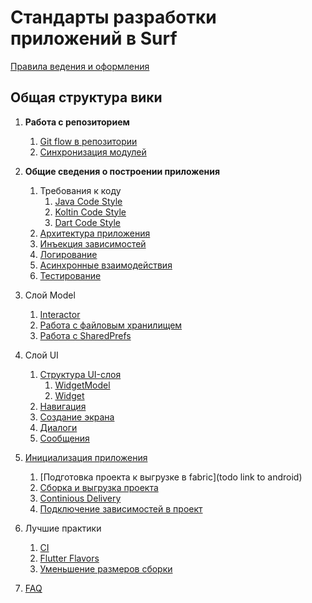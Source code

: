 Стандарты разработки приложений в Surf
=============================

[Правила ведения и оформления](rules.md)

Общая структура вики
--------------------

1. **Работа с репозиторием**
    1. [Git flow в репозитории](repo_guides/gitflow.md)
    2. [Синхронизация модулей](repo_guides/sync.md)
1. **Общие сведения о построении приложения**
    1. Требования к коду
        1. [Java Code Style][java_codestyle]
        1. [Koltin Code Style][kotlin_codestyle]
        1. [Dart Code Style](common/code_style.md)
    1. [Архитектура приложения](common/arch.md)
    1. [Инъекция зависимостей](common/di.md)
    1. [Логирование](common/logging.md)
    1. [Асинхронные взаимодействия](common/async.md)
    1. [Тестирование](common/testing.md)

1. Слой Model
    1. [Interactor](common/interactor.md)
    1. [Работа с файловым хранилищем](common/file_storage.md)
    1. [Работа с SharedPrefs](common/shared_preferences.md)

1. Cлой UI
    1. [Структура UI-слоя](ui/structure.md)
        1. [WidgetModel](ui/widget_model.md)
        1. [Widget](ui/widget.md)
    1. [Навигация](common/navigation.md)
    1. [Создание экрана](ui/create_screen.md)
    1. [Диалоги](ui/dialog.md)
    1. [Сообщения](common/message.md)

1. [Инициализация приложения](common/init_project.md)
    1. [Подготовка проекта к выгрузке в fabric](todo link to android)
    1. [Сборка и выгрузка проекта](common/build.md)
    1. [Continious Delivery](common/cd.md)
    1. [Подключение зависимостей в проект](common/dependencies.md)

1. Лучшие практики
    1. [CI](https://github.com/surfstudio/jenkins-pipeline-lib)
    1. [Flutter Flavors](best_practice/flavors/flavors_for_devs.md)
    1. [Уменьшение размеров сборки](best_practice/reduce_app_size.md)

1. [FAQ](faq/faq.md)

[java_codestyle]:https://github.com/surfstudio/SurfAndroidStandard/blob/snapshot-0.4.0/docs/common/codestyle/java_codestyle.md

[kotlin_codestyle]:https://github.com/surfstudio/SurfAndroidStandard/blob/snapshot-0.4.0/docs/common/codestyle/kotlin_codestyle.md